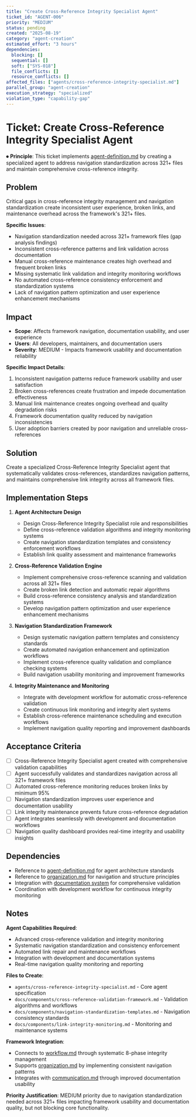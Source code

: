 ```yaml
---
title: "Create Cross-Reference Integrity Specialist Agent"
ticket_id: "AGENT-006"
priority: "MEDIUM"
status: pending
created: "2025-08-19"
category: "agent-creation"
estimated_effort: "3 hours"
dependencies:
  blocking: []
  sequential: []
  soft: ["SYS-018"]
  file_conflicts: []
  resource_conflicts: []
affected_files: ["agents/cross-reference-integrity-specialist.md"]
parallel_group: "agent-creation"
execution_strategy: "specialized"
violation_type: "capability-gap"
---
```


# Ticket: Create Cross-Reference Integrity Specialist Agent

⏺ **Principle**: This ticket implements [agent-definition.md](../../principles/agent-definition.md) by creating a specialized agent to address navigation standardization across 321+ files and maintain comprehensive cross-reference integrity.

## Problem

Critical gaps in cross-reference integrity management and navigation standardization create inconsistent user experience, broken links, and maintenance overhead across the framework's 321+ files.

**Specific Issues**:
- Navigation standardization needed across 321+ framework files (gap analysis findings)
- Inconsistent cross-reference patterns and link validation across documentation
- Manual cross-reference maintenance creates high overhead and frequent broken links
- Missing systematic link validation and integrity monitoring workflows
- No automated cross-reference consistency enforcement and standardization systems
- Lack of navigation pattern optimization and user experience enhancement mechanisms

## Impact

- **Scope**: Affects framework navigation, documentation usability, and user experience
- **Users**: All developers, maintainers, and documentation users
- **Severity**: MEDIUM - Impacts framework usability and documentation reliability

**Specific Impact Details**:
1. Inconsistent navigation patterns reduce framework usability and user satisfaction
2. Broken cross-references create frustration and impede documentation effectiveness
3. Manual link maintenance creates ongoing overhead and quality degradation risks
4. Framework documentation quality reduced by navigation inconsistencies
5. User adoption barriers created by poor navigation and unreliable cross-references

## Solution

Create a specialized Cross-Reference Integrity Specialist agent that systematically validates cross-references, standardizes navigation patterns, and maintains comprehensive link integrity across all framework files.

## Implementation Steps

1. **Agent Architecture Design**
   - Design Cross-Reference Integrity Specialist role and responsibilities
   - Define cross-reference validation algorithms and integrity monitoring systems
   - Create navigation standardization templates and consistency enforcement workflows
   - Establish link quality assessment and maintenance frameworks

2. **Cross-Reference Validation Engine**
   - Implement comprehensive cross-reference scanning and validation across all 321+ files
   - Create broken link detection and automatic repair algorithms
   - Build cross-reference consistency analysis and standardization systems
   - Develop navigation pattern optimization and user experience enhancement mechanisms

3. **Navigation Standardization Framework**
   - Design systematic navigation pattern templates and consistency standards
   - Create automated navigation enhancement and optimization workflows
   - Implement cross-reference quality validation and compliance checking systems
   - Build navigation usability monitoring and improvement frameworks

4. **Integrity Maintenance and Monitoring**
   - Integrate with development workflow for automatic cross-reference validation
   - Create continuous link monitoring and integrity alert systems
   - Establish cross-reference maintenance scheduling and execution workflows
   - Implement navigation quality reporting and improvement dashboards

## Acceptance Criteria

- [ ] Cross-Reference Integrity Specialist agent created with comprehensive validation capabilities
- [ ] Agent successfully validates and standardizes navigation across all 321+ framework files
- [ ] Automated cross-reference monitoring reduces broken links by minimum 95%
- [ ] Navigation standardization improves user experience and documentation usability
- [ ] Link integrity maintenance prevents future cross-reference degradation
- [ ] Agent integrates seamlessly with development and documentation workflows
- [ ] Navigation quality dashboard provides real-time integrity and usability insights

## Dependencies

- Reference to [agent-definition.md](../../principles/agent-definition.md) for agent architecture standards
- Reference to [organization.md](../../principles/organization.md) for navigation and structure principles
- Integration with [documentation system](../../docs/index.md) for comprehensive validation
- Coordination with development workflow for continuous integrity monitoring

## Notes

**Agent Capabilities Required**:
- Advanced cross-reference validation and integrity monitoring
- Systematic navigation standardization and consistency enforcement
- Automated link repair and maintenance workflows
- Integration with development and documentation systems
- Real-time navigation quality monitoring and reporting

**Files to Create**:
- `agents/cross-reference-integrity-specialist.md` - Core agent specification
- `docs/components/cross-reference-validation-framework.md` - Validation algorithms and workflows
- `docs/components/navigation-standardization-templates.md` - Navigation consistency standards
- `docs/components/link-integrity-monitoring.md` - Monitoring and maintenance systems

**Framework Integration**:
- Connects to [workflow.md](../../principles/workflow.md) through systematic 8-phase integrity management
- Supports [organization.md](../../principles/organization.md) by implementing consistent navigation patterns
- Integrates with [communication.md](../../principles/communication.md) through improved documentation usability

**Priority Justification**:
MEDIUM priority due to navigation standardization needed across 321+ files impacting framework usability and documentation quality, but not blocking core functionality.